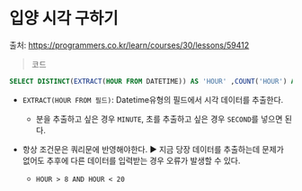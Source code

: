 # 입양 시각 구하기

출처: https://programmers.co.kr/learn/courses/30/lessons/59412       



> 코드

```SQL
SELECT DISTINCT(EXTRACT(HOUR FROM DATETIME)) AS 'HOUR' ,COUNT('HOUR') AS 'COUNT' FROM ANIMAL_OUTS GROUP BY HOUR HAVING HOUR > 8 AND HOUR < 20 ORDER BY HOUR;
```



* `EXTRACT(HOUR FROM 필드)`:  Datetime유형의 필드에서 시각 데이터를 추출한다.
  * 분을 추출하고 싶은 경우 `MINUTE`, 초를 추출하고 싶은 경우 `SECOND`를 넣으면 된다.      



* 항상 조건문은 쿼리문에 반영해야한다. ▶ 지금 당장 데이터를 추출하는데 문제가 없어도 추후에 다른 데이터를 입력받는 경우 오류가 발생할 수 있다. 
  * `HOUR > 8 AND HOUR < 20`